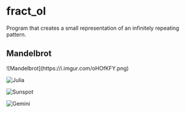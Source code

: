 # fract_ol
Program that creates a small representation of an infinitely repeating pattern.
<H2>Mandelbrot</H2>
![Mandelbrot](https://i.imgur.com/oHOfKFY.png)

![Julia](https://i.imgur.com/KJDLSkk.png)

![Sunspot](https://i.imgur.com/dpwUI7g.png)

![Gemini](https://i.imgur.com/7fB5i5q.png)
